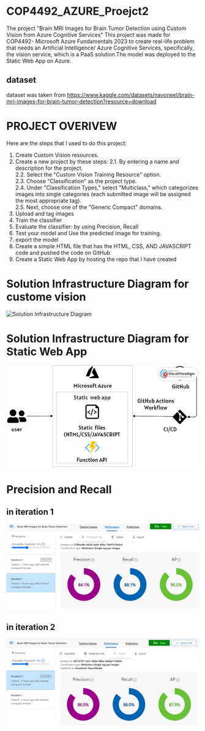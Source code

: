# COP4492_AZURE_Proejct2
The project "Brain MRI Images for Brain Tumor Detection using Custom Vision from Azure Cognitive Services"
This project was made for COP4492- Microsoft Azure Fundamentals 2023 to create real-life problem that needs an Artificial Intelligence/
Azure Cognitive Services, specifically, the vision service, which is a PaaS solution.The model was deployed to the Static Web App on Azure.

## dataset
dataset was taken from https://www.kaggle.com/datasets/navoneel/brain-mri-images-for-brain-tumor-detection?resource=download

# PROJECT OVERIVEW
Here are the steps that I used to do this project:
1.	Create Custom Vision resources. 
2.	Create a new project by these steps:
2.1.	 By entering a name and description for the project.<br>
2.2.	Select the "Custom Vision Training Resource" option.<br>
2.3.	Choose "Classification" as the project type.<br>
2.4.	Under "Classification Types," select "Multiclass," which categorizes images into single categories (each submitted image will be assigned the most appropriate tag).<br>
2.5.	Next, choose one of the "Generic Compact" domains.<br>
3.	Upload and tag images
4.	Train the classifier
5.	Evaluate the classifier: by using Precision, Recall  
6.	Test your model and Use the predicted image for training.
7.	export the model
8.	Create a simple HTML  file that has the HTML, CSS, AND JAVASCRIPT code and pushed the code on GitHub
9.	Create a Static Web App by hosting the repo that I have created


# Solution Infrastructure Diagram for custome vision
![Solution Infrastructure Diagram](https://github.com/umnaih/COP4492--Proejct/blob/main/Solution%20Infrastructure%20Diagram.png)
# Solution Infrastructure Diagram for Static Web App
![Solution Infrastructure Diagram](https://github.com/umnaih/COOP4992_AZURE_PORJECT2/blob/main/webAPP.png)

# Precision and Recall 
## in iteration 1
![Precision and Recall 1](https://github.com/umnaih/COOP4992_AZURE_PORJECT2/blob/main/iteration1.png)
## in iteration 2
![Precision and Recall 2](https://github.com/umnaih/COOP4992_AZURE_PORJECT2/blob/main/iteration2.png)

